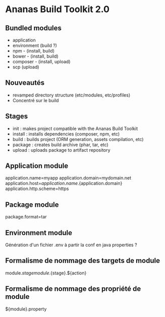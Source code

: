 # Ananas Build Toolkit 2.0

## Bundled modules

- application
- environment (build ?)
- npm - (install, build)
- bower - (install, build)
- composer - (install, upload)
- scp (upload)

## Nouveautés

- revamped directory structure (etc/modules, etc/profiles)
- Concentré sur le build

## Stages

- init : makes project compatible with the Ananas Build Toolkit
- install : installs dependencies (composer, npm, etc)
- build : builds project (ORM generation, assets compilation, etc)
- package : creates build archive (phar, tar, etc)
- upload : uploads package to artifact repository

## Application module

application.name=myapp
application.domain=mydomain.net
application.host=${application.name}.${application.domain}
application.http.scheme=https

## Package module

package.format=tar

## Environment module

Génération d'un fichier .env à partir la conf en java properties ?

## Formalisme de nommage des targets de module

module.${stage}
module.${stage}.${action}

## Formalisme de nommage des propriété de module

${module}.property